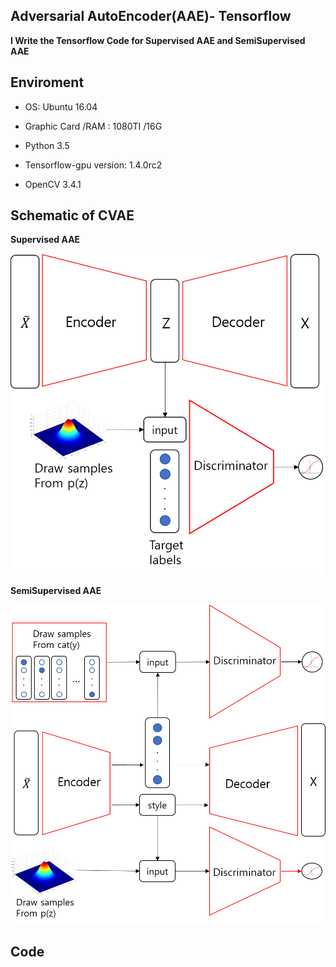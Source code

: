 ## Adversarial AutoEncoder(AAE)- Tensorflow

**I Write the Tensorflow Code for Supervised AAE and SemiSupervised AAE**

## Enviroment
- OS: Ubuntu 16.04

- Graphic Card /RAM : 1080TI /16G

- Python 3.5

- Tensorflow-gpu version:  1.4.0rc2 

- OpenCV 3.4.1

## Schematic of CVAE

**Supervised AAE**

<img src="Image/Supervised_AAE.png" alt="Drawing" width= "500px"/>

**SemiSupervised AAE**

<img src="Image/Semisupervised_AAE.png" alt="Drawing" width= "600px"/>

## Code
